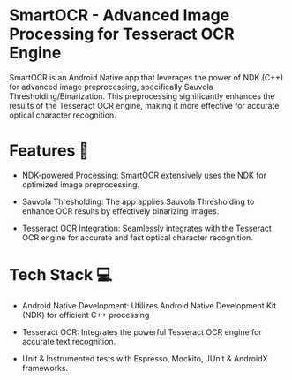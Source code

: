 <h1>SmartOCR - Advanced Image Processing for Tesseract OCR Engine</h1>


SmartOCR is an Android Native app that leverages the power of NDK (C++) for advanced image preprocessing, specifically Sauvola Thresholding/Binarization. This preprocessing significantly enhances the results of the Tesseract OCR engine, making it more effective for accurate optical character recognition.

<h1>Features 🚀</h1>

- NDK-powered Processing: SmartOCR extensively uses the NDK for optimized image preprocessing.

- Sauvola Thresholding: The app applies Sauvola Thresholding to enhance OCR results by effectively binarizing images.

- Tesseract OCR Integration: Seamlessly integrates with the Tesseract OCR engine for accurate and fast optical character recognition.

<h1>Tech Stack 💻</h1>

- Android Native Development: Utilizes Android Native Development Kit (NDK) for efficient C++ processing

- Tesseract OCR: Integrates the powerful Tesseract OCR engine for accurate text recognition.

- Unit & Instrumented tests with Espresso, Mockito, JUnit & AndroidX frameworks.
